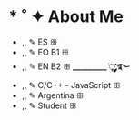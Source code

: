 # * ˚ ✦ About Me
- ,, ✎ ES ꕥ
- ,, ✎ EO B1 ꕥ
- ,, ✎ EN B2 ꕥ
**_________ ׂׂૢ་༘࿐**
- ,, ✎ C/C++ - JavaScript ꕥ
- ,, ✎ Argentina ꕥ
- ,, ✎ Student ꕥ
